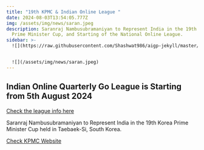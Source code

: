 ```yaml
---
title: "19th KPMC & Indian Online League "
date: 2024-08-03T13:54:05.777Z
img: /assets/img/news/saran.jpeg
description: Saranraj Nambusubramaniyan to Represent India in the 19th Korea
  Prime Minister Cup, and Starting of the National Online League.
sidebar: >-
  !﻿[](https://raw.githubusercontent.com/Shashwat986/aigp-jekyll/master/assets/img/news/saran.jpeg)


  !﻿[](/assets/img/news/saran.jpeg)
---
```

## I﻿ndian Online Quarterly Go League is Starting from 5th August 2024



[Check the league info here](https://leago.gg/event/trsjeft)

Saranraj Nambusubramaniyan to Represent India in the 19th Korea Prime Minister Cup held in Taebaek-Si, South Korea.

[﻿Check KPMC Website](https://kpmc.kbaduk.or.kr/us)